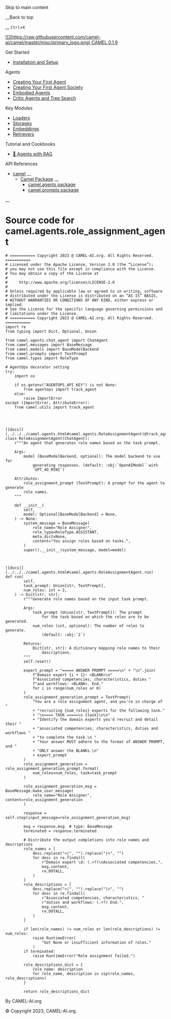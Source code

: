 Skip to main content

__Back to top

__ `Ctrl`+`K`

[ ![](https://raw.githubusercontent.com/camel-
ai/camel/master/misc/primary_logo.png) CAMEL 0.1.9 ](../../../index.html)

Get Started

  * [Installation and Setup](../../../get_started/setup.html)

Agents

  * [Creating Your First Agent](../../../agents/single_agent.html)
  * [Creating Your First Agent Society](../../../agents/role_playing.html)
  * [Embodied Agents](../../../agents/embodied_agents.html)
  * [Critic Agents and Tree Search](../../../agents/critic_agents_and_tree_search.html)

Key Modules

  * [Loaders](../../../key_modules/loaders.html)
  * [Storages](../../../key_modules/storages.html)
  * [Embeddings](../../../key_modules/embeddings.html)
  * [Retrievers](../../../key_modules/retrievers.html)

Tutorial and Cookbooks

  * [🐫 Agents with RAG](../../../tutorials_and_cookbooks/agents_with_rag.html)

API References

  * [camel](../../../modules.html) __
    * [Camel Package](../../../camel.html) __
      * [camel.agents package](../../../camel.agents.html)
      * [camel.prompts package](../../../camel.prompts.html)

__

#

# Source code for camel.agents.role_assignment_agent

    
    
    # =========== Copyright 2023 @ CAMEL-AI.org. All Rights Reserved. ===========
    # Licensed under the Apache License, Version 2.0 (the “License”);
    # you may not use this file except in compliance with the License.
    # You may obtain a copy of the License at
    #
    #     http://www.apache.org/licenses/LICENSE-2.0
    #
    # Unless required by applicable law or agreed to in writing, software
    # distributed under the License is distributed on an “AS IS” BASIS,
    # WITHOUT WARRANTIES OR CONDITIONS OF ANY KIND, either express or implied.
    # See the License for the specific language governing permissions and
    # limitations under the License.
    # =========== Copyright 2023 @ CAMEL-AI.org. All Rights Reserved. ===========
    import re
    from typing import Dict, Optional, Union
    
    from camel.agents.chat_agent import ChatAgent
    from camel.messages import BaseMessage
    from camel.models import BaseModelBackend
    from camel.prompts import TextPrompt
    from camel.types import RoleType
    
    # AgentOps decorator setting
    try:
        import os
    
        if os.getenv("AGENTOPS_API_KEY") is not None:
            from agentops import track_agent
        else:
            raise ImportError
    except (ImportError, AttributeError):
        from camel.utils import track_agent
    
    
    
    
    [[docs]](../../../camel.agents.html#camel.agents.RoleAssignmentAgent)@track_agent(name="RoleAssignmentAgent")
    class RoleAssignmentAgent(ChatAgent):
        r"""An agent that generates role names based on the task prompt.
    
        Args:
            model (BaseModelBackend, optional): The model backend to use for
                generating responses. (default: :obj:`OpenAIModel` with
                `GPT_4O_MINI`)
    
        Attributes:
            role_assignment_prompt (TextPrompt): A prompt for the agent to generate
            role names.
        """
    
        def __init__(
            self,
            model: Optional[BaseModelBackend] = None,
        ) -> None:
            system_message = BaseMessage(
                role_name="Role Assigner",
                role_type=RoleType.ASSISTANT,
                meta_dict=None,
                content="You assign roles based on tasks.",
            )
            super().__init__(system_message, model=model)
    
    
    
    [[docs]](../../../camel.agents.html#camel.agents.RoleAssignmentAgent.run)    def run(
            self,
            task_prompt: Union[str, TextPrompt],
            num_roles: int = 2,
        ) -> Dict[str, str]:
            r"""Generate role names based on the input task prompt.
    
            Args:
                task_prompt (Union[str, TextPrompt]): The prompt
                    for the task based on which the roles are to be generated.
                num_roles (int, optional): The number of roles to generate.
                    (default: :obj:`2`)
    
            Returns:
                Dict[str, str]: A dictionary mapping role names to their
                    descriptions.
            """
            self.reset()
    
            expert_prompt = "===== ANSWER PROMPT =====\n" + "\n".join(
                f"Domain expert {i + 1}: <BLANK>\n"
                f"Associated competencies, characteristics, duties "
                f"and workflows: <BLANK>. End."
                for i in range(num_roles or 0)
            )
            role_assignment_generation_prompt = TextPrompt(
                "You are a role assignment agent, and you're in charge of "
                + "recruiting {num_roles} experts for the following task."
                + "\n==== TASK =====\n {task}\n\n"
                + "Identify the domain experts you'd recruit and detail their "
                + "associated competencies, characteristics, duties and workflows "
                + "to complete the task.\n "
                + "Your answer MUST adhere to the format of ANSWER PROMPT, and "
                + "ONLY answer the BLANKs.\n"
                + expert_prompt
            )
            role_assignment_generation = role_assignment_generation_prompt.format(
                num_roles=num_roles, task=task_prompt
            )
    
            role_assignment_generation_msg = BaseMessage.make_user_message(
                role_name="Role Assigner", content=role_assignment_generation
            )
    
            response = self.step(input_message=role_assignment_generation_msg)
    
            msg = response.msg  # type: BaseMessage
            terminated = response.terminated
    
            # Distribute the output completions into role names and descriptions
            role_names = [
                desc.replace("<|", "").replace("|>", "")
                for desc in re.findall(
                    r"Domain expert \d: (.+?)\nAssociated competencies,",
                    msg.content,
                    re.DOTALL,
                )
            ]
            role_descriptions = [
                desc.replace("<|", "").replace("|>", "")
                for desc in re.findall(
                    r"Associated competencies, characteristics, "
                    r"duties and workflows: (.+?) End.",
                    msg.content,
                    re.DOTALL,
                )
            ]
    
            if len(role_names) != num_roles or len(role_descriptions) != num_roles:
                raise RuntimeError(
                    "Got None or insufficient information of roles."
                )
            if terminated:
                raise RuntimeError("Role assignment failed.")
    
            role_descriptions_dict = {
                role_name: description
                for role_name, description in zip(role_names, role_descriptions)
            }
    
            return role_descriptions_dict
    
    
    

By CAMEL-AI.org

© Copyright 2023, CAMEL-AI.org.  

